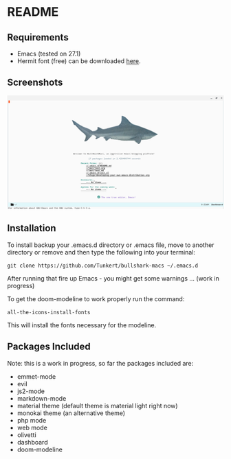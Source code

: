 # README

## Requirements

- Emacs (tested on 27.1)
- Hermit font (free) can be downloaded [here](https://pcaro.es/p/hermit/).

## Screenshots

![A screenshot of Bullshark Emacs](screenshots/screenshot-bullshark-emacs.png)

## Installation

To install backup your .emacs.d directory or .emacs file, move to another directory or remove and then type the following into your terminal:

```
git clone https://github.com/Tunkert/bullshark-macs ~/.emacs.d
```

After running that fire up Emacs - you might get some warnings ... (work in progress)

To get the doom-modeline to work properly run the command:

```
all-the-icons-install-fonts
```

This will install the fonts necessary for the modeline.

## Packages Included

Note: this is a work in progress, so far the packages included are:

- emmet-mode
- evil
- js2-mode
- markdown-mode
- material theme (default theme is material light right now)
- monokai theme (an alternative theme)
- php mode
- web mode
- olivetti
- dashboard
- doom-modeline

